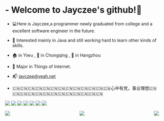 [//]: <> (自我介绍文字)
# - Welcome to Jayczee's github!👋
* :computer:Here is Jayczee,a programmer newly graduated from college and a excellent software engineer in the future.

* :rocket: Interested mainly in Java and still working hard to learn other kinds of skills.

* :house: in Yiwu , :school: in Chongqing , :office: in Hangzhou

* :school_satchel: Major in Things of Internet.

* :mailbox_with_mail: jayczee@yeah.net

* :cn::cn::cn::cn::cn::cn::cn::cn::cn::cn::cn::cn::cn:心中有党，事业理想:cn::cn::cn::cn::cn::cn::cn::cn::cn::cn::cn::cn::cn:



[//]: <> (图标)
<span > 
  <img src="https://img.shields.io/badge/Code-Java-red?style=flat-square"/>
  <img src="https://img.shields.io/badge/Editor-IDEA-red?style=flat-square&logo=IntelliJ IDEA"/>
  <img src="https://img.shields.io/badge/Code-C%23-blue?style=flat-square" /> 
  <img src="https://img.shields.io/badge/Editor-Visual Studio-blue?style=flat-square&logo=Visual Studio" />
  <img src="https://img.shields.io/badge/-HTML5-E34F26?style=flat-square&logo=html5&logoColor=white" /> 
  <img src="https://img.shields.io/badge/-CSS3-1572B6?style=flat-square&logo=css3" /> 
  <img src="https://img.shields.io/badge/-JavaScript-oringe?style=flat-square&logo=javascript" /> 
</span>

[//]: <> (图表。)
<div> 

[//]: <> (语言统计图表)
  <img align="left" src="https://github-readme-stats.vercel.app/api/top-langs/?username=jayczee&hide_title=true&hide_border=true&layout=compact&langs_count=6&text_color=000&icon_color=fff&bg_color=0,52fa5a,4dfcff,c64dff&theme=graywhite" /> 
  
[//]: <> (Github活动图表)
  <img align="right" src="https://github-readme-stats.vercel.app/api?username=Jayczee&show_icons=true&theme=tokyonight&hide=prs&count_private=true&include_all_commits=true"/>
</div>

[//]: <> (GitHub活动大图表)
<div align="center"> 
  <img src="https://activity-graph.herokuapp.com/graph?username=jayczee&theme=xcode" /> 
</div>
